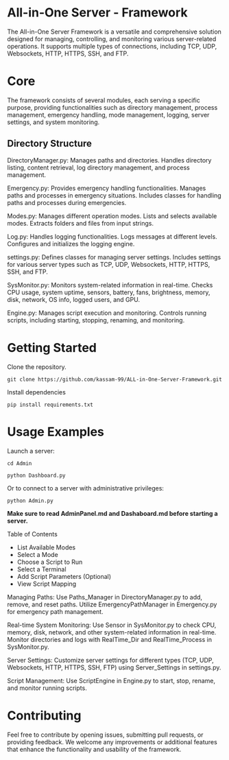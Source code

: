 # All-in-One Server -  Framework 

The All-in-One Server Framework is a versatile and comprehensive solution designed for managing, controlling, and monitoring various server-related operations. It supports multiple types of connections, including TCP, UDP, Websockets, HTTP, HTTPS, SSH, and FTP.

# Core
The framework consists of several modules, each serving a specific purpose, providing functionalities such as directory management, process management, emergency handling, mode management, logging, server settings, and system monitoring.

## Directory Structure

DirectoryManager.py:
    Manages paths and directories.
    Handles directory listing, content retrieval, log directory management, and process management.

Emergency.py:
    Provides emergency handling functionalities.
    Manages paths and processes in emergency situations.
    Includes classes for handling paths and processes during emergencies.

Modes.py:
    Manages different operation modes.
    Lists and selects available modes.
    Extracts folders and files from input strings.

Log.py:
    Handles logging functionalities.
    Logs messages at different levels.
    Configures and initializes the logging engine.

settings.py:
    Defines classes for managing server settings.
    Includes settings for various server types such as TCP, UDP, Websockets, HTTP, HTTPS, SSH, and FTP.

SysMonitor.py:
    Monitors system-related information in real-time.
    Checks CPU usage, system uptime, sensors, battery, fans, brightness, memory, disk, network, OS info, logged users, and GPU.

Engine.py:
    Manages script execution and monitoring.
    Controls running scripts, including starting, stopping, renaming, and monitoring.

# Getting Started

Clone the repository.
    
    git clone https://github.com/kassam-99/ALL-in-One-Server-Framework.git


Install dependencies

    pip install requirements.txt


# Usage Examples

Launch a server:

    cd Admin

    python Dashboard.py

Or to connect to a server with administrative privileges:

    python Admin.py

<b>
Make sure to read AdminPanel.md and Dashaboard.md before starting a server.
    
</b>


Table of Contents

 - List Available Modes
 - Select a Mode
 - Choose a Script to Run
 - Select a Terminal
 - Add Script Parameters (Optional)
 - View Script Mapping
    
Managing Paths:
    Use Paths_Manager in DirectoryManager.py to add, remove, and reset paths.
    Utilize EmergencyPathManager in Emergency.py for emergency path management.

Real-time System Monitoring:
    Use Sensor in SysMonitor.py to check CPU, memory, disk, network, and other system-related information in real-time.
    Monitor directories and logs with RealTime_Dir and RealTime_Process in SysMonitor.py.

Server Settings:
    Customize server settings for different types (TCP, UDP, Websockets, HTTP, HTTPS, SSH, FTP) using Server_Settings in settings.py.

Script Management:
    Use ScriptEngine in Engine.py to start, stop, rename, and monitor running scripts.

# Contributing

Feel free to contribute by opening issues, submitting pull requests, or providing feedback. We welcome any improvements or additional features that enhance the functionality and usability of the framework.
